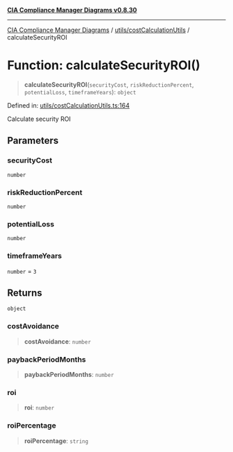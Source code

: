 [**CIA Compliance Manager Diagrams v0.8.30**](../../../README.md)

***

[CIA Compliance Manager Diagrams](../../../modules.md) / [utils/costCalculationUtils](../README.md) / calculateSecurityROI

# Function: calculateSecurityROI()

> **calculateSecurityROI**(`securityCost`, `riskReductionPercent`, `potentialLoss`, `timeframeYears`): `object`

Defined in: [utils/costCalculationUtils.ts:164](https://github.com/Hack23/cia-compliance-manager/blob/6afa716316469147e542039d136ec79ffdbd4ac9/src/utils/costCalculationUtils.ts#L164)

Calculate security ROI

## Parameters

### securityCost

`number`

### riskReductionPercent

`number`

### potentialLoss

`number`

### timeframeYears

`number` = `3`

## Returns

`object`

### costAvoidance

> **costAvoidance**: `number`

### paybackPeriodMonths

> **paybackPeriodMonths**: `number`

### roi

> **roi**: `number`

### roiPercentage

> **roiPercentage**: `string`
